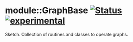 
# module::GraphBase [![Status](https://github.com/Wandalen/wGraphBase/workflows/publish/badge.svg)](https://github.com/Wandalen/wGraphBase/actions?query=workflow%3Apublish) [![experimental](https://img.shields.io/badge/stability-experimental-orange.svg)](https://github.com/emersion/stability-badges#experimental)

Sketch. Collection of routines and classes to operate graphs. 

































































